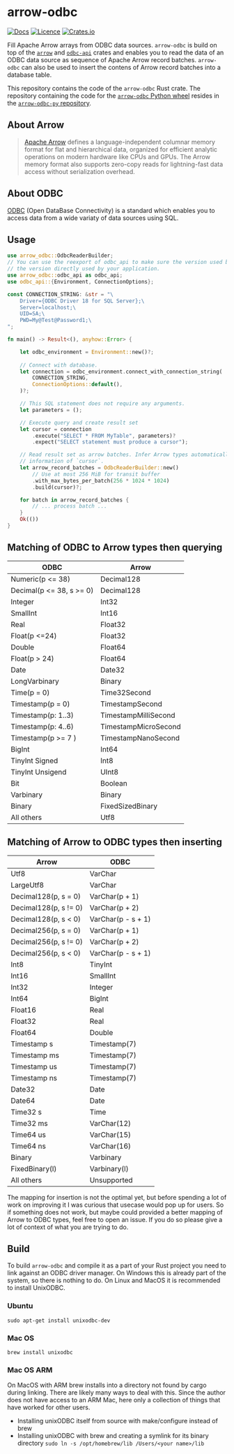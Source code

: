 # arrow-odbc

[![Docs](https://docs.rs/arrow-odbc/badge.svg)](https://docs.rs/arrow-odbc/)
[![Licence](https://img.shields.io/crates/l/arrow-odbc)](https://github.com/pacman82/arrow-odbc/blob/main/License)
[![Crates.io](https://img.shields.io/crates/v/arrow-odbc)](https://crates.io/crates/arrow-odbc)

Fill Apache Arrow arrays from ODBC data sources. `arrow-odbc` is build on top of the [`arrow`](https://crates.io/crates/arrow) and [`odbc-api`](https://crates.io/crates/odbc-api) crates and enables you to read the data of an ODBC data source as sequence of Apache Arrow record batches. `arrow-odbc` can also be used to insert the contens of Arrow record batches into a database table.

This repository contains the code of the `arrow-odbc` Rust crate. The repository containing the code for the [`arrow-odbc` Python wheel](https://pypi.org/project/arrow-odbc/) resides in the [`arrow-odbc-py` repository](https://github.com/pacman82/arrow-odbc-py).

## About Arrow

> [Apache Arrow](https://arrow.apache.org/) defines a language-independent columnar memory format for flat and hierarchical data, organized for efficient analytic operations on modern hardware like CPUs and GPUs. The Arrow memory format also supports zero-copy reads for lightning-fast data access without serialization overhead.

## About ODBC

[ODBC](https://docs.microsoft.com/en-us/sql/odbc/microsoft-open-database-connectivity-odbc) (Open DataBase Connectivity) is a standard which enables you to access data from a wide variaty of data sources using SQL.

## Usage

```rust
use arrow_odbc::OdbcReaderBuilder;
// You can use the reexport of odbc_api to make sure the version used by arrow_odbc is in sync with
// the version directly used by your application.
use arrow_odbc::odbc_api as odbc_api;
use odbc_api::{Environment, ConnectionOptions};

const CONNECTION_STRING: &str = "\
    Driver={ODBC Driver 18 for SQL Server};\
    Server=localhost;\
    UID=SA;\
    PWD=My@Test@Password1;\
";

fn main() -> Result<(), anyhow::Error> {

    let odbc_environment = Environment::new()?;
    
    // Connect with database.
    let connection = odbc_environment.connect_with_connection_string(
        CONNECTION_STRING,
        ConnectionOptions::default(),
    )?;

    // This SQL statement does not require any arguments.
    let parameters = ();

    // Execute query and create result set
    let cursor = connection
        .execute("SELECT * FROM MyTable", parameters)?
        .expect("SELECT statement must produce a cursor");

    // Read result set as arrow batches. Infer Arrow types automatically using the meta
    // information of `cursor`.
    let arrow_record_batches = OdbcReaderBuilder::new()
        // Use at most 256 MiB for transit buffer
        .with_max_bytes_per_batch(256 * 1024 * 1024)
        .build(cursor)?;

    for batch in arrow_record_batches {
        // ... process batch ...
    }
    Ok(())
}
```

## Matching of ODBC to Arrow types then querying

| ODBC                     | Arrow                |
| ------------------------ | -------------------- |
| Numeric(p <= 38)         | Decimal128           |
| Decimal(p <= 38, s >= 0) | Decimal128           |
| Integer                  | Int32                |
| SmallInt                 | Int16                |
| Real                     | Float32              |
| Float(p <=24)            | Float32              |
| Double                   | Float64              |
| Float(p > 24)            | Float64              |
| Date                     | Date32               |
| LongVarbinary            | Binary               |
| Time(p = 0)              | Time32Second         |
| Timestamp(p = 0)         | TimestampSecond      |
| Timestamp(p: 1..3)       | TimestampMilliSecond |
| Timestamp(p: 4..6)       | TimestampMicroSecond |
| Timestamp(p >= 7 )       | TimestampNanoSecond  |
| BigInt                   | Int64                |
| TinyInt Signed           | Int8                 |
| TinyInt Unsigend         | UInt8                |
| Bit                      | Boolean              |
| Varbinary                | Binary               |
| Binary                   | FixedSizedBinary     |
| All others               | Utf8                 |

## Matching of Arrow to ODBC types then inserting

| Arrow                 | ODBC               |
| --------------------- | ------------------ |
| Utf8                  | VarChar            |
| LargeUtf8             | VarChar            |
| Decimal128(p, s = 0)  | VarChar(p + 1)     |
| Decimal128(p, s != 0) | VarChar(p + 2)     |
| Decimal128(p, s < 0)  | VarChar(p - s + 1) |
| Decimal256(p, s = 0)  | VarChar(p + 1)     |
| Decimal256(p, s != 0) | VarChar(p + 2)     |
| Decimal256(p, s < 0)  | VarChar(p - s + 1) |
| Int8                  | TinyInt            |
| Int16                 | SmallInt           |
| Int32                 | Integer            |
| Int64                 | BigInt             |
| Float16               | Real               |
| Float32               | Real               |
| Float64               | Double             |
| Timestamp s           | Timestamp(7)       |
| Timestamp ms          | Timestamp(7)       |
| Timestamp us          | Timestamp(7)       |
| Timestamp ns          | Timestamp(7)       |
| Date32                | Date               |
| Date64                | Date               |
| Time32 s              | Time               |
| Time32 ms             | VarChar(12)        |
| Time64 us             | VarChar(15)        |
| Time64 ns             | VarChar(16)        |
| Binary                | Varbinary          |
| FixedBinary(l)        | Varbinary(l)       |
| All others            | Unsupported        |

The mapping for insertion is not the optimal yet, but before spending a lot of work on improving it I was curious that usecase would pop up for users. So if something does not work, but maybe could provided a better mapping of Arrow to ODBC types, feel free to open an issue. If you do so please give a lot of context of what you are trying to do.

## Build

To build `arrow-odbc` and compile it as a part of your Rust project you need to link against an ODBC driver manager. On Windows this is already part of the system, so there is nothing to do. On Linux and MacOS it is recommended to install UnixODBC.

### Ubuntu

```shell
sudo apt-get install unixodbc-dev
```

### Mac OS

```shell
brew install unixodbc
```

### Mac OS ARM

On MacOS with ARM brew installs into a directory not found by cargo during linking. There are likely many ways to deal with this. Since the author does not have access to an ARM Mac, here only a collection of things that have worked for other users.

* Installing unixODBC itself from source with make/configure instead of brew
* Installing unixODBC with brew and creating a symlink for its binary directory `sudo ln -s /opt/homebrew/lib /Users/<your name>/lib`
